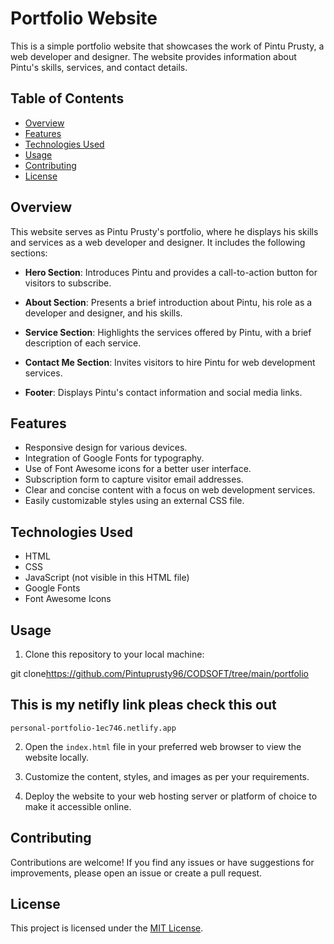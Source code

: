 # Portfolio Website

This is a simple portfolio website that showcases the work of Pintu Prusty, a web developer and designer. The website provides information about Pintu's skills, services, and contact details.

## Table of Contents

- [Overview](#overview)
- [Features](#features)
- [Technologies Used](#technologies-used)
- [Usage](#usage)
- [Contributing](#contributing)
- [License](#license)

## Overview

This website serves as Pintu Prusty's portfolio, where he displays his skills and services as a web developer and designer. It includes the following sections:

- **Hero Section**: Introduces Pintu and provides a call-to-action button for visitors to subscribe.

- **About Section**: Presents a brief introduction about Pintu, his role as a developer and designer, and his skills.

- **Service Section**: Highlights the services offered by Pintu, with a brief description of each service.

- **Contact Me Section**: Invites visitors to hire Pintu for web development services.

- **Footer**: Displays Pintu's contact information and social media links.

## Features

- Responsive design for various devices.
- Integration of Google Fonts for typography.
- Use of Font Awesome icons for a better user interface.
- Subscription form to capture visitor email addresses.
- Clear and concise content with a focus on web development services.
- Easily customizable styles using an external CSS file.

## Technologies Used

- HTML
- CSS
- JavaScript (not visible in this HTML file)
- Google Fonts
- Font Awesome Icons

## Usage

1. Clone this repository to your local machine:

git clone<https://github.com/Pintuprusty96/CODSOFT/tree/main/portfolio>

## This is my netifly link pleas check this out
    personal-portfolio-1ec746.netlify.app

2. Open the `index.html` file in your preferred web browser to view the website locally.

3. Customize the content, styles, and images as per your requirements.

4. Deploy the website to your web hosting server or platform of choice to make it accessible online.

## Contributing

Contributions are welcome! If you find any issues or have suggestions for improvements, please open an issue or create a pull request.

## License

This project is licensed under the [MIT License](LICENSE).
